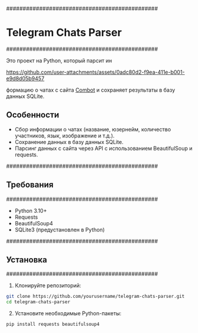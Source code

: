 ##############################################
# Telegram Chats Parser
##############################################

Это проект на Python, который парсит ин

https://github.com/user-attachments/assets/0adc80d2-f9ea-411e-b001-e9d8d05b9457

формацию о чатах с сайта [Combot](https://combot.org/) и сохраняет результаты в базу данных SQLite.

## Особенности
- Сбор информации о чатах (название, юзернейм, количество участников, язык, изображение и т.д.).
- Сохранение данных в базу данных SQLite.
- Парсинг данных с сайта через API с использованием BeautifulSoup и requests.

##############################################
## Требования
##############################################
- Python 3.10+
- Requests
- BeautifulSoup4
- SQLite3 (предустановлен в Python)

##############################################
## Установка
##############################################

1. Клонируйте репозиторий:

```bash
git clone https://github.com/yourusername/telegram-chats-parser.git
cd telegram-chats-parser
```

2. Установите необходимые Python-пакеты:
```bash
pip install requests beautifulsoup4
```
